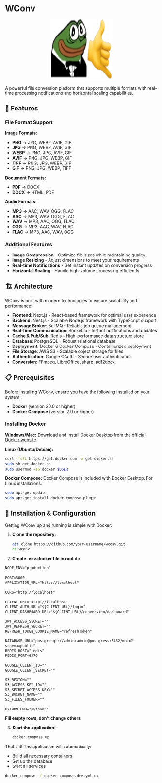 # WConv

<!-- Project Logo Placeholder -->
<div align="center">
  <img src="./screenshots/logo.png" alt="WConv Logo" width="200" height="200">
</div>

A powerful file conversion platform that supports multiple formats with real-time processing notifications and horizontal scaling capabilities.

## 🚀 Features

### File Format Support

**Image Formats:**
- **PNG** → JPG, WEBP, AVIF, GIF
- **JPG** → PNG, WEBP, AVIF, GIF
- **WEBP** → PNG, JPG, AVIF, GIF
- **AVIF** → PNG, JPG, WEBP, GIF
- **TIFF** → PNG, JPG, WEBP, GIF
- **GIF** → PNG, JPG, WEBP, TIFF

**Document Formats:**
- **PDF** → DOCX
- **DOCX** → HTML, PDF

**Audio Formats:**
- **MP3** → AAC, WAV, OGG, FLAC
- **AAC** → MP3, WAV, OGG, FLAC
- **WAV** → MP3, AAC, OGG, FLAC
- **OGG** → MP3, AAC, WAV, FLAC
- **FLAC** → MP3, AAC, WAV, OGG

### Additional Features
- **Image Compression** - Optimize file sizes while maintaining quality
- **Image Resizing** - Adjust dimensions to meet your requirements
- **Real-time Notifications** - Get instant updates on conversion progress
- **Horizontal Scaling** - Handle high-volume processing efficiently

## 🏗️ Architecture

WConv is built with modern technologies to ensure scalability and performance:

- **Frontend**: Next.js - React-based framework for optimal user experience
- **Backend**: Nest.js - Scalable Node.js framework with TypeScript support
- **Message Broker**: BullMQ - Reliable job queue management
- **Real-time Communication**: Socket.io - Instant notifications and updates
- **Cache & Pub/Sub**: Redis - High-performance data structure store
- **Database**: PostgreSQL - Robust relational database
- **Deployment**: Docker & Docker Compose - Containerized deployment
- **File Storage**: AWS S3 - Scalable object storage for files
- **Authentication**: Google OAuth - Secure user authentication
- **Conversion**: FFmpeg, LibreOffice, sharp, pdf2docx

## 📋 Prerequisites

Before installing WConv, ensure you have the following installed on your system:

- **Docker** (version 20.0 or higher)
- **Docker Compose** (version 2.0 or higher)

### Installing Docker

**Windows/Mac:**
Download and install Docker Desktop from the [official Docker website](https://www.docker.com/products/docker-desktop/)

**Linux (Ubuntu/Debian):**
```bash
curl -fsSL https://get.docker.com -o get-docker.sh
sudo sh get-docker.sh
sudo usermod -aG docker $USER
```

**Docker Compose:**
Docker Compose is included with Docker Desktop. For Linux installations:
```bash
sudo apt-get update
sudo apt-get install docker-compose-plugin
```

## 🚀 Installation & Configuration

Getting WConv up and running is simple with Docker:

1. **Clone the repository:**
   ```bash
   git clone https://github.com/your-username/wconv.git
   cd wconv
   ```

2. **Create .env.docker file in root dir:**
```env
NODE_ENV="production"

PORT=3000
APPLICATION_URL="http://localhost"

CORS="http://localhost"

CLIENT_URL="http://localhost"
CLIENT_AUTH_URL="${CLIENT_URL}/login"
CLIENT_DASHBOARD_URL="${CLIENT_URL}/conversion/dashboard"

JWT_ACCESS_SECRET=""
JWT_REFRESH_SECRET=""
REFRESH_TOKEN_COOKIE_NAME="refreshToken"

DATABASE_URL="postgresql://admin:admin@postgress:5432/main?schema=public"
REDIS_HOST="redis"
REDIS_PORT=6379

GOOGLE_CLIENT_ID=""
GOOGLE_CLIENT_SECRET=""

S3_REGION=""
S3_ACCESS_KEY_ID=""
S3_SECRET_ACCESS_KEY=""
S3_BUCKET_NAME=""
S3_FILES_FOLDER=""

PYTHON_CMD="python3"
```
**Fill empty rows, don't change others**

3. **Start the application:**
   ```bash
   docker compose up
   ```

That's it! The application will automatically:
- Build all necessary containers
- Set up the database
- Start all services

```bash
docker compose -f docker-compose.dev.yml up
```